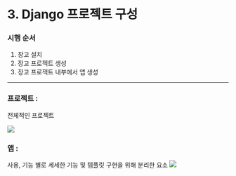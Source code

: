 
# 3. Django 프로젝트 구성

### 시행 순서
 1. 장고 설치 
 2. 장고 프로젝트 생성
 3. 장고 프로잭트 내부에서 앱 생성

---

### 프로젝트 : 

전체적인 프로젝트

![](https://images.velog.io/images/sh981013s/post/c405589a-9476-4baa-bc0b-750f173602c6/image.png)
### 앱 :
사용, 기능 별로 세세한 기능 및 템플릿 구현을 위해 분리한 요소
![](https://images.velog.io/images/sh981013s/post/153f0783-2a4f-41ae-a6e5-4d41474fc870/image.png)